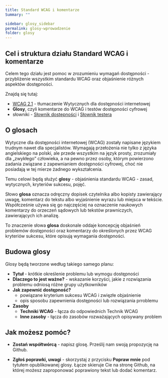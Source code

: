 ```yaml
---
title: Standard WCAG i komentarze
Summary: ""

sidebar: glosy_sidebar
permalink: glosy-wprowadzenie
folder: glosy
---
```


## Cel i struktura działu Standard WCAG i komentarze

Celem tego działu jest pomoc w zrozumieniu wymagań dostępności - przybliżenie wszystkim standardu WCAG oraz objaśnienie różnych aspektów dostępności.

Znajdą się tutaj:
- [WCAG 2.1](wcag21) - tłumaczenie Wytycznych dla dostępności internetowej
- **Glosy**, czyli komentarze do WCAG i testów dostępności cyfrowej
- słowniki - [Słownik dostępności](slownik) i [Słownik testera](slownik-testera)

## O glosach

Wytyczne dla dostępności internetowej (WCAG) zostały napisane językiem trudnym nawet dla specjalistów. Wymagają przełożenia nie tylko z języka angielskiego na polski, ale przede wszystkim na język prosty, zrozumiały dla &bdquo;zwykłego&rdquo; człowieka, a na pewno przez osoby, którym powierzono zadania związane z zapewnianiem dostępności cyfrowej, choć nie posiadają w tej mierze żadnego wykształcenia.

Temu celowi będą służyć **glosy** - objaśnienia standardu WCAG - zasad, wytycznych, kryteriów sukcesu, pojęć.

Słowo **glosa** oznacza odręczny dopisek czytelnika albo kopisty zawierający uwagę, komentarz do tekstu albo wyjaśnienie wyrazu lub miejsca w tekście. Współcześnie używa się go najczęściej na oznaczenie  naukowych komentarzy do orzeczeń sądowych lub tekstów prawniczych, zawierających ich analizę.

To znaczenie słowa **glosa** doskonale oddaje koncepcję objaśnień problemów dostępności  oraz&nbsp;komentarzy do określonych przez WCAG kryteriów sukcesu, które opisują wymagania dostępności.    

## Budowa glosy
Glosy będą tworzone według takiego samego planu:
- **Tytuł** - krótkie określenie problemu lub wymogu dostępności
- **Dlaczego to jest ważne?** - wskazanie korzyści, jakie z rozwiązania problemu odniosą różne grupy użytkowników
- **Jak zapewnić dostępność?**   
  - powiązane kryterium sukcesu WCAG i zwięzłe objaśnienie
  - opis sposobu zapewnienia dostępności lub rozwiązania prroblemu
- **Zasoby**
  - **Techniki WCAG** - łącza do odpowiednich Technik WCAG
  - **Inne zasoby** - łącza do zasobów rozważających opisywany problem  

## Jak możesz pomóc?

- **Zostań współtwórcą** - napisz glosę. Prześlij nam swoją propozycję na Github.
* **Zgłoś poprawki, uwagi** - skorzystaj z przycisku **Popraw mnie** pod tytułem opublikowanej glosy. Łącze skieruje Cie na stronę Github, na której możesz zaproponować poprawiony tekst lub dodać komentarz.    
